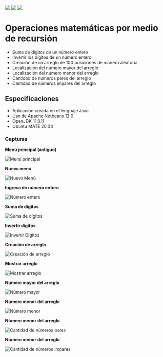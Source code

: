 <a href="https://github.com/JeffreyMC/" alt="JeffreyMC">
        <img src="https://img.shields.io/badge/JeffreyMC-Developer-red" /></a>

<a href="https://twitter.com/JeffreyMC16" alt="Twitter">
        <img src="https://img.shields.io/twitter/follow/JeffreyMC16" /></a>        

<a href="https://github.com/JeffreyMC/Recursion/blob/main/LICENSE" alt="LICENSE">
        <img src="https://img.shields.io/github/license/JeffreyMC/Recursion" /></a>

# Operaciones matemáticas por medio de recursión

* Suma de dígitos de un número entero
* Invertir los dígitos de un número entero
* Creación de un arreglo de 100 posiciones de manera aleatoria
* Localización del número mayor del arreglo
* Localización del número menor del arreglo
* Cantidad de números pares del arreglo
* Cantidad de números impares del arreglo

## Especificaciones

* Aplicación creada en el lenguaje Java
* Uso de Apache Netbeans 12.0
* OpenJDK 11.0.11
* Ubuntu MATE 20.04

### Capturas

**Menú principal (antiguo)**

![Menú principal](menu.png)

**Nuevo menú**

![Nuevo Menú](newMenu.png)

**Ingreso de número entero**

![Número entero](numero.png)



**Suma de dígitos**

![Suma de dígitos](suma.png)

**Invertir dígitos**

![Invertir Dígitos](invertir.png)

**Creación de arreglo**

![Creación de arreglo](arreglo.png)

**Mostrar arreglo**

![Mostrar arreglo](showArray.png)

**Número mayor del arreglo**

![Número mayor](mayor.png)

**Número menor del arreglo**

![Número menor](menor.png)

**Número menor del arreglo**

![Cantidad de números pares](pares.png)

**Número menor del arreglo**

![Cantidad de números impares](impares.png)
